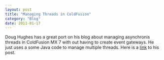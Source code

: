 ```yaml
---
layout: post
title: "Managing Threads in ColdFusion"
category: "Blog"
date: 2011-01-17
---
```



Doug Hughes has a great port on his blog about managing asynchronis threads in ColdFusion MX 7 with out having to create event gateways. He just uses a some Java code to manage multiple threads. Here is a [link](http://www.doughughes.net/index.cfm/page-blogLink/entryId-122) to his post.